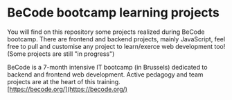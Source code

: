 # BeCode bootcamp learning projects

You will find on this repository some projects realized during BeCode bootcamp.
There are frontend and backend projects, mainly JavaScript, feel free to pull and customise any project to learn/exerce web development too! (Some projects are still "in progress")

BeCode is a 7-month intensive IT bootcamp (in Brussels) dedicated to backend and frontend web development.
Active pedagogy and team projects are at the heart of this training.  
[https://becode.org/](https://becode.org/)
